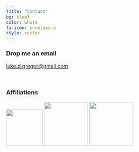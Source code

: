 ```yaml
---
title: "Contact"
bg: blue3
color: white
fa-icon: envelope-o
style: center
---
```

### Drop me an email
<a href="mailto:luke.d.gregor@gmail.com">luke.d.gregor@gmail.com</a>

<br>

### Affiliations

<div style="margin: auto">
<img src="http://socco.org.za/wp-content/themes/socco/assets/img/socco-logo-large.png" style="height: 100px">
<img src="https://cmore.csir.co.za/za/WebAPI/Images/BRANDCSIR_SIG_32mm_WHT_AICS.gif" style="height: 120px">
<img src="http://www.ast.uct.ac.za/sites/default/files/UCTtransparent_round_logo.gif" alt="" style="height: 120px">
</div>
